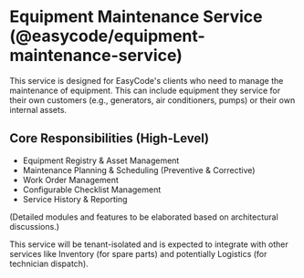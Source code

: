 # Equipment Maintenance Service (@easycode/equipment-maintenance-service)

This service is designed for EasyCode's clients who need to manage the maintenance of equipment. This can include equipment they service for their own customers (e.g., generators, air conditioners, pumps) or their own internal assets.

## Core Responsibilities (High-Level)
- Equipment Registry & Asset Management
- Maintenance Planning & Scheduling (Preventive & Corrective)
- Work Order Management
- Configurable Checklist Management
- Service History & Reporting

(Detailed modules and features to be elaborated based on architectural discussions.)

This service will be tenant-isolated and is expected to integrate with other services like Inventory (for spare parts) and potentially Logistics (for technician dispatch).

